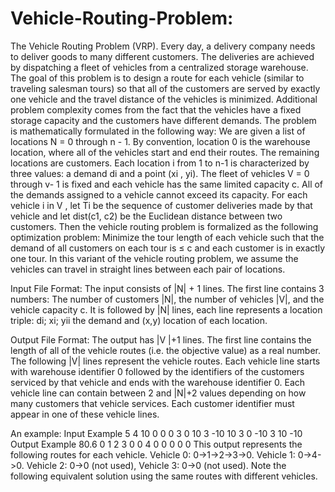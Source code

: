 # Vehicle-Routing-Problem:
The Vehicle Routing Problem (VRP). Every day, a delivery company needs to deliver goods to many different customers. The deliveries are achieved by dispatching a fleet of vehicles from a centralized storage warehouse. The goal of this problem is to design a route for each vehicle (similar to traveling salesman tours) so that all of the customers are served by exactly one vehicle and the travel distance of the vehicles is minimized. Additional problem complexity comes from the fact that the vehicles have a fixed storage capacity and the customers have different demands.
The problem is mathematically formulated in the following way: We are given a list of locations N = 0 through n - 1. By convention, location 0 is the warehouse location, where all of the vehicles start and end their routes. The remaining locations are customers. Each location i from 1 to n-1 is characterized by three values: a demand di and a point (xi , yi). The fleet of vehicles V = 0 through v- 1 is fixed and each vehicle has the same limited capacity c. All of the demands assigned to a vehicle cannot exceed its capacity. For each vehicle i in V , let Ti be the sequence of customer deliveries made by that vehicle and let dist(c1, c2) be the Euclidean distance between two customers. Then the vehicle routing problem is formalized as the following optimization problem: Minimize the tour length of each vehicle such that the demand of all customers on each tour is ≤ c and each customer is in exactly one tour.
In this variant of the vehicle routing problem, we assume the vehicles can travel in straight lines between each pair of locations.

Input File Format:
The input consists of |N| + 1 lines. The first line contains 3 numbers: The number of customers |N|, the number of vehicles |V|, and the vehicle capacity c. It is followed by |N| lines, each line represents a location triple: di; xi; yii the demand and (x,y) location of each location.

Output File Format:
The output has |V |+1 lines. The first line contains the length of all of the vehicle routes (i.e. the objective value) as a real number. The following |V| lines represent the vehicle routes. Each vehicle line starts with warehouse identifier 0 followed by the identifiers of the customers serviced by that vehicle and ends with the warehouse identifier 0. Each vehicle line can contain between 2 and |N|+2 values depending on how many customers that vehicle services. Each customer identifier must appear in one of these vehicle lines.

An example:
Input Example
5 4 10
0 0 0
3 0 10
3 -10 10
3 0 -10
3 10 -10
Output Example
80.6
0 1 2 3 0
0 4 0
0 0
0 0
This output represents the following routes for each vehicle. Vehicle 0: 0->1->2->3->0. Vehicle 1: 0->4->0. Vehicle 2: 0->0 (not used), Vehicle 3: 0->0 (not used). Note the following equivalent solution using the same routes with different vehicles.
